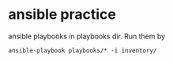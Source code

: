 ansible practice
========================================


ansible playbooks in playbooks dir. Run them by

```
ansible-playbook playbooks/* -i inventory/
```
